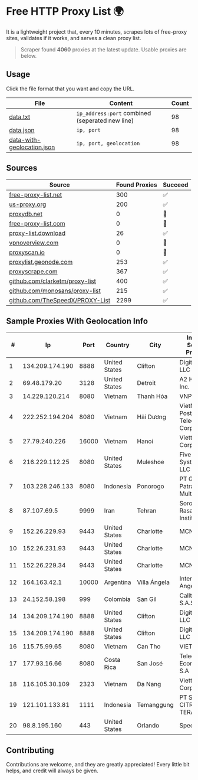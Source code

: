 
# Free HTTP Proxy List 🌍

It is a lightweight project that, every 10 minutes, scrapes lots of free-proxy sites, validates if it works, and serves a clean proxy list.


> Scraper found **4060** proxies at the latest update. Usable proxies are below.

## Usage

Click the file format that you want and copy the URL.


|File|Content|Count|
|----|-------|-----|
|[data.txt](https://raw.githubusercontent.com/themiralay/Proxy-List-World/master/data.txt)|`ip_address:port` combined (seperated new line)|98|
|[data.json](https://raw.githubusercontent.com/themiralay/Proxy-List-World/master/data.json)|`ip, port`|98|
|[data-with-geolocation.json](https://raw.githubusercontent.com/themiralay/Proxy-List-World/master/data-with-geolocation.json)|`ip, port, geolocation`|98|

## Sources

|Source|Found Proxies|Succeed|
|------|-------------|-------|
|[free-proxy-list.net](https://free-proxy-list.net)|300|✅|
|[us-proxy.org](https://www.us-proxy.org)|200|✅|
|[proxydb.net](http://proxydb.net)|0|🚫|
|[free-proxy-list.com](https://free-proxy-list.com/?page=&port=&type%5B%5D=http&type%5B%5D=https&up_time=0&search=Search)|0|🚫|
|[proxy-list.download](https://www.proxy-list.download/HTTP)|26|✅|
|[vpnoverview.com](https://vpnoverview.com/privacy/anonymous-browsing/free-proxy-servers)|0|🚫|
|[proxyscan.io](https://www.proxyscan.io)|0|🚫|
|[proxylist.geonode.com](https://proxylist.geonode.com/api/proxy-list?limit=300&page=1&sort_by=lastChecked&sort_type=desc&protocols=http,https)|253|✅|
|[proxyscrape.com](https://api.proxyscrape.com/v2/?request=displayproxies&protocol=http&timeout=10000&country=all&ssl=all&anonymity=all)|367|✅|
|[github.com/clarketm/proxy-list](https://raw.githubusercontent.com/clarketm/proxy-list/master/proxy-list-raw.txt)|400|✅|
|[github.com/monosans/proxy-list](https://raw.githubusercontent.com/monosans/proxy-list/main/proxies/http.txt)|215|✅|
|[github.com/TheSpeedX/PROXY-List](https://raw.githubusercontent.com/TheSpeedX/PROXY-List/master/http.txt)|2299|✅|


## Sample Proxies With Geolocation Info

|#|Ip|Port|Country|City|Internet Service Provider|
|-|--|----|-------|----|-------------------------|
|1|134.209.174.190|8888|United States|Clifton|DigitalOcean, LLC|
|2|69.48.179.20|3128|United States|Detroit|A2 Hosting, Inc.|
|3|14.229.120.214|8080|Vietnam|Thanh Hóa|VNPT|
|4|222.252.194.204|8080|Vietnam|Hải Dương|VietNam Post and Telecom Corporation|
|5|27.79.240.226|16000|Vietnam|Hanoi|Viettel Corporation|
|6|216.229.112.25|8080|United States|Muleshoe|Five Area Systems, LLC|
|7|103.228.246.133|8080|Indonesia|Ponorogo|PT Giga Patra Multimedia|
|8|87.107.69.5|9999|Iran|Tehran|Soroush Rasaneh Institute|
|9|152.26.229.93|9443|United States|Charlotte|MCNC|
|10|152.26.231.93|9443|United States|Charlotte|MCNC|
|11|152.26.229.34|9443|United States|Charlotte|MCNC|
|12|164.163.42.1|10000|Argentina|Villa Ángela|Interret Villa Angela SRL|
|13|24.152.58.198|999|Colombia|San Gil|Calltopbx S.A.S.|
|14|134.209.174.190|8888|United States|Clifton|DigitalOcean, LLC|
|15|134.209.174.190|8888|United States|Clifton|DigitalOcean, LLC|
|16|115.75.99.65|8080|Vietnam|Can Tho|VIETELxdsl|
|17|177.93.16.66|8080|Costa Rica|San José|Telecable Economico S.A|
|18|116.105.30.109|2323|Vietnam|Da Nang|Viettel Corporation|
|19|121.101.133.81|1111|Indonesia|Temanggung|PT SELARAS CITRA TERABIT|
|20|98.8.195.160|443|United States|Orlando|Spectrum|



## Contributing

Contributions are welcome, and they are greatly appreciated! Every
little bit helps, and credit will always be given.

